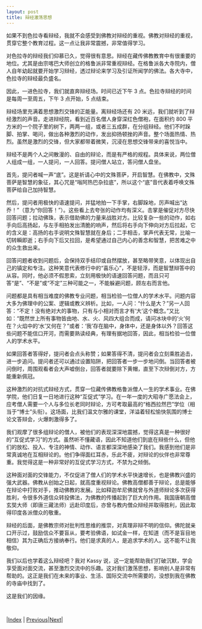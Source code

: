 ```yaml
---
layout: post
title: 辩经激荡思想
---
```


如果不到色拉寺看辩经，我就不会感受到佛教对辩经的重视。佛教对辩经的重视，贯穿它整个教育过程。这一点让我非常震撼，非常值得学习。

对色拉寺的辩经我们仰慕已久，觉得很有意思。辩经在藏传佛教教育中有很重要的地位。尤其是由宗喀巴大师创立的格鲁派非常重视辩经。在格鲁派各大寺院内，僧人自年幼起就要开始学习辩经，透过辩论来学习及引证所闻学的佛法。各大寺中，色拉寺的辩经最负盛名。

因此，一进色拉寺，我们就直奔辩经场。时间已近下午 3 点。色拉寺辩经的时间是每周一至周五，下午 3 点开始，5 点结束。

辩经场里充满着思想激烈交锋的正能量。离辩经场还有 20 米远，我们就听到了辩经激烈的声音。走进辩经院，看到近百名僧人身穿深红色僧袍，在面积约 800 平方米的一个院子里的树下，两两一组，或者三五成群，在分组辩经。他们不时跺脚、拍掌、喝问，做出各种激烈的动作，发出抑扬顿挫的声音。整个场面热情、热烈。虽然是激烈的交锋，但大家都带着微笑，沉浸在思想交锋带来的喜悦当中。

辩经不是两个人之间散漫的、自由的辩论，而是有严格的规程。具体来说，两位僧人组成一组，一人提问，一人回答。提问僧人站立，答问僧人盘坐。

首先，提问者喊一声“底”。这是祈请心中的文殊菩萨，开启智慧。在佛教中，文殊菩萨是智慧的象征，其心咒是“嗡阿热巴杂拉底”，所以这个“底”音代表着呼唤文殊菩萨给自己加持智慧。

然后，提问者用极快的语速提问，并猛地拍一下手掌，右脚跺地，厉声喊出“达乔！”（意为“你回答！”）。这些看上去夸张的动作均有深义。击掌是催促对方尽快回答问题；拉动佛珠，表示借助佛的力量来战胜对方。比较复杂一些的动作，如右手向后高扬起，与左手相拍发出清脆的响声，然后将右手向下伸向对方后拉起，它的含义是：高扬的右手说明文殊智慧就在身后；二手相击，掌声代表无常，比喻一切转瞬即逝；右手向下后又拉回，是希望通过自己内心的善念和智慧，把苦难之中的众生救出来。

回答问题者收到问题后，会保持双手结印或自然摆放，甚至略带笑意，以体现出自己的镇定和专注。这种笑意代表修行中的“喜乐心”，不是轻浮，而是智慧辩答中的从容。同时，他必须不假思索，立刻用极快的语速回答问题，而且只可答“是”、“不是”或“不定”三种可能之一，不能躲避问题，顾左右而言他。

问题都是具有相当难度的佛教专业问题，相当检验一位僧人的学术水平。问题内容大多为佛理中的公案、逻辑或教义辨析。比如，一人问：“什么是大？”另一人回答：“不定！没有绝对大的事物，只有与小相对而言才有‘大’这个概念。”又比如：“既然世上所有事物皆由地、水、火、风四大组合而成，请问冰块中的‘火’何在？火焰中的‘水’又何在？”或者：‘我’存在脑中，身体中，还是身体以外？回答这些问题不能信口开河，而需要熟读经典，有理有据地回答，因此，相当检验一位僧人的学术水平。

如果回答者答得好，提问者会点头称赞；如果答得不清，提问者会立刻乘胜追击，进一步追问。提问者还可以通过设置陷阱，把回答者一步一步地问倒。当回答者被问倒时，周围观看者会大声嘘倒台，回答者就要除下黄帽，直至下次辩倒对方，方能重新佩冠。

这种激烈的对抗式辩经方式，贯穿一位藏传佛教格鲁派僧人一生的学术事业。在佛学院，他们日复一日地进行这种“互促式”学习。在一年一度的大昭寺广愿法会上，应考僧人需要一个人与多位长老同时辩论，方可考取最高的“格西拉然巴”学位（相当于“博士”头衔）。这场面，比我们温文尔雅的课堂，洋溢着轻松愉快氛围的博士论文答辩会，火爆刺激得多了。

我们观摩了很多组辩论的僧人，被他们的表现深深地震撼，觉得这真是一种很好的“互促式学习”的方式。虽然听不懂藏语，因此不知道他们到底在辩些什么，但他们的放松、投入、专注的神情、动作、语言都深深地感染了我们。我感到他们是非常真诚地在互相辩论的。他们争得面红耳赤，乐此不疲，对辩论的伙伴也非常尊重。我觉得这是一种非常好的互促式学习方式，不禁为之倾倒。

这种面对面的交锋能力，不仅促进了僧人们的学术水平快速增长，也是佛教兴盛的强大武器。佛教从创始之日起，就高度重视辩论。佛教高僧都善于辩论，总是能够在辩论中打败对手，推动佛教的发展。比如释迦牟尼佛就曾与外道师辩论多次获得胜利，令很多外道信众转投佛法，为佛教的传播起到了巨大的作用。我国唐朝高僧玄奘大师（即唐三藏法师）远赴印度后，亦曾与教内僧众辩经并取得胜利，因此取得印度各派僧众的敬重。

辩经的后面，是佛教宗师对批判性思维的推崇，对真理非辩不明的信仰。佛陀就亲口开示过，鼓励信众不要盲从，要考验佛语，如试金一样，在知道（而不是盲目地相信）其为正确后方接纳奉行。他们是求真的人，是追求学术的人。这不能不让我敬仰。

我们以后也学着这么辩经吧？我对 Kassy 说，这一定能帮助我们打破沉默，学会享受面对面交流，甚至激烈交流中的乐趣。这对我们激荡思想，影响别人是非常有帮助的。这正是我们在未来的事业、生活、国际交流中所需要的，没想到我在佛教的寺庙中找到了。

这是我们的因缘。

<br/>

|[Index](../) | [Previous](29-sera)|[Next](34-songjin)|
